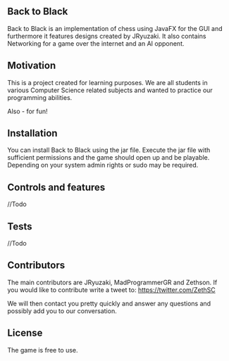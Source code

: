 ## Back to Black

Back to Black is an implementation of chess using JavaFX for the GUI and furthermore it features designs created by JRyuzaki. It also contains Networking for a game over the internet and an AI opponent. 

## Motivation

This is a project created for learning purposes. We are all students in various Computer Science related subjects and wanted to practice our programming abilities.

Also - for fun!

## Installation

You can install Back to Black using the jar file. Execute the jar file with sufficient permissions and the game should open up and be playable. Depending on your system admin rights or sudo may be required.

## Controls and features

//Todo

## Tests

//Todo

## Contributors

The main contributors are JRyuzaki, MadProgrammerGR and Zethson.
If you would like to contribute write a tweet to:
https://twitter.com/ZethSC

We will then contact you pretty quickly and answer any questions and possibly add you to our conversation.

## License

The game is free to use.
